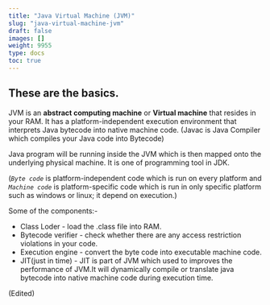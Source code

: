 ```yaml
---
title: "Java Virtual Machine (JVM)"
slug: "java-virtual-machine-jvm"
draft: false
images: []
weight: 9955
type: docs
toc: true
---
```


## These are the basics.
JVM is an **abstract computing machine** or **Virtual machine** that resides in your RAM.
It has a platform-independent execution environment that interprets Java bytecode into native machine code. (Javac is Java Compiler which compiles your Java code into Bytecode)

Java program will be running inside the JVM which is then mapped onto the underlying physical machine. It is one of programming tool in JDK.

(*`Byte code`* is platform-independent code which is run on every platform and
*`Machine code`* is platform-specific code which is run in only specific platform such as windows or linux; it depend on execution.)

Some of the components:-

 - Class Loder - load the .class file into RAM.
 - Bytecode verifier - check whether there are any access restriction violations in your code. 
 - Execution engine - convert the byte code into executable machine code.
 - JIT(just in time) - JIT is part of JVM which used to improves the performance of JVM.It will dynamically compile or translate java bytecode into native machine code during execution time.

(Edited)



